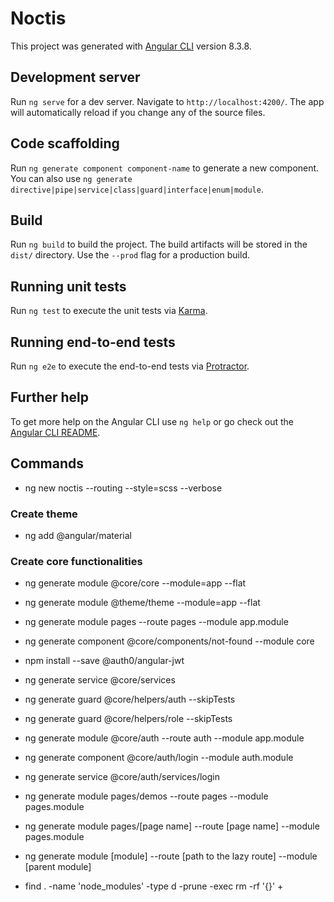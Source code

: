 # Noctis

This project was generated with [Angular CLI](https://github.com/angular/angular-cli) version 8.3.8.

## Development server

Run `ng serve` for a dev server. Navigate to `http://localhost:4200/`. The app will automatically reload if you change any of the source files.

## Code scaffolding

Run `ng generate component component-name` to generate a new component. You can also use `ng generate directive|pipe|service|class|guard|interface|enum|module`.

## Build

Run `ng build` to build the project. The build artifacts will be stored in the `dist/` directory. Use the `--prod` flag for a production build.

## Running unit tests

Run `ng test` to execute the unit tests via [Karma](https://karma-runner.github.io).

## Running end-to-end tests

Run `ng e2e` to execute the end-to-end tests via [Protractor](http://www.protractortest.org/).

## Further help

To get more help on the Angular CLI use `ng help` or go check out the [Angular CLI README](https://github.com/angular/angular-cli/blob/master/README.md).

## Commands
- ng new noctis --routing --style=scss --verbose

### Create theme
- ng add @angular/material


### Create core functionalities
- ng generate module @core/core --module=app --flat
- ng generate module @theme/theme --module=app --flat
- ng generate module pages --route pages --module app.module
- ng generate component @core/components/not-found --module core
- npm install --save @auth0/angular-jwt
- ng generate service @core/services

- ng generate guard @core/helpers/auth --skipTests
- ng generate guard @core/helpers/role --skipTests

- ng generate module @core/auth --route auth --module app.module
- ng generate component @core/auth/login --module auth.module
- ng generate service @core/auth/services/login
- ng generate module pages/demos --route pages --module pages.module

- ng generate module pages/[page name] --route [page name] --module pages.module

- ng generate module [module] --route [path to the lazy route] --module [parent module]

- find . -name 'node_modules' -type d -prune -exec rm -rf '{}' +
